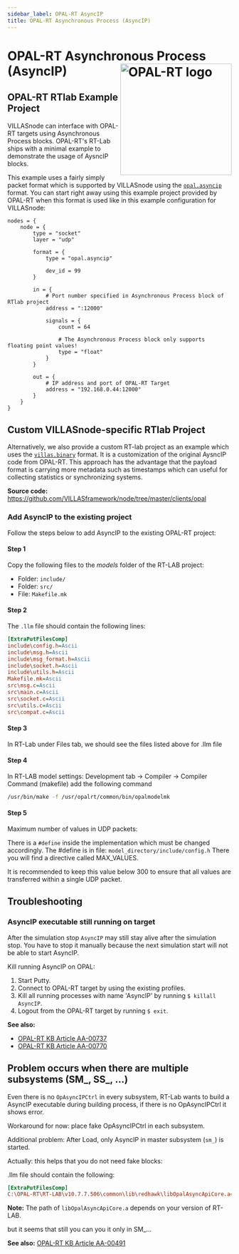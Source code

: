 ```yaml
---
sidebar_label: OPAL-RT AsyncIP
title: OPAL-RT Asynchronous Process (AsyncIP)
---
```


# OPAL-RT Asynchronous Process (AsyncIP) <img align="right" width="250px" src="/img/logos/opal.jpg" alt="OPAL-RT logo"></img>

## OPAL-RT RTlab Example Project

VILLASnode can interface with OPAL-RT targets using Asynchronous Process blocks.
OPAL-RT's RT-Lab ships with a minimal example to demonstrate the usage of AysncIP blocks.

This example uses a fairly simply packet format which is supported by VILLASnode using the [`opal.asyncip`](../formats/opal_asyncip.md) format.
You can start right away using this example project provided by OPAL-RT when this format is used like in this example configuration for VILLASnode:

``` url="external/node/etc/examples/formats/opal-asyncip.conf" title="node/etc/examples/formats/opal-asyncip.conf"
nodes = {
	node = {
		type = "socket"
		layer = "udp"

		format = {
			type = "opal.asyncip"

			dev_id = 99
		}

		in = {
			# Port number specified in Asynchronous Process block of RTlab project
			address = ":12000"

			signals = {
				count = 64

				# The Asynchronous Process block only supports floating point values!
				type = "float"
			}
		}

		out = {
			# IP address and port of OPAL-RT Target
			address = "192.168.0.44:12000"
		}
	}
}
```

## Custom VILLASnode-specific RTlab Project

Alternatively, we also provide a custom RT-lab project as an example which uses the [`villas.binary`](../formats/villas_binary.md) format.
It is a customization of the original AysncIP code from OPAL-RT.
This approach has the advantage that the payload format is carrying more metadata such as timestamps which can useful for collecting statistics or synchronizing systems.

**Source code:** <https://github.com/VILLASframework/node/tree/master/clients/opal>

### Add AsyncIP to the existing project

Follow the steps below to add AsyncIP to the existing OPAL-RT project:   

#### Step 1

Copy the following files to the _models_ folder of the RT-LAB project:

- Folder: `include/`
- Folder: `src/`
- File: `Makefile.mk`

#### Step 2

The `.llm` file should contain the following lines:

```ini
[ExtraPutFilesComp]
include\config.h=Ascii
include\msg.h=Ascii
include\msg_format.h=Ascii
include\socket.h=Ascii
include\utils.h=Ascii
Makefile.mk=Ascii
src\msg.c=Ascii
src\main.c=Ascii
src\socket.c=Ascii
src\utils.c=Ascii
src\compat.c=Ascii
```

#### Step 3

In RT-Lab under Files tab, we should see the files listed above for .llm file

#### Step 4

In RT-LAB model settings: Development tab -> Compiler -> Compiler Command (makefile) add the following command

```bash
/usr/bin/make -f /usr/opalrt/common/bin/opalmodelmk
```

#### Step 5

Maximum number of values in UDP packets:

There is a `#define` inside the implementation which must be changed accordingly.
The #define is in file: `model_directory/include/config.h` There you will find a directive called MAX_VALUES.

It is recommended to keep this value below 300 to ensure that all values are transferred within a single UDP packet. 

## Troubleshooting

### AsyncIP executable still running on target

After the simulation stop `AsyncIP` may still stay alive after the simulation stop. You have to stop it manually because the next simulation start will not be able to start AsyncIP.

Kill running AsyncIP on OPAL:

1. Start Putty.
2. Connect to OPAL-RT target by using the existing profiles.
3. Kill all running processes with name 'AsyncIP' by running `$ killall AsyncIP`.
4. Logout from the OPAL-RT target by running `$ exit`.

**See also:**
 - [OPAL-RT KB Article AA-00737](http://www.opal-rt.com/KMP/index.php?/article/AA-00737/10/Problem-Solution/RT-LAB-10%3A-AsyncSerial-process-is-not-properly-cleaned-after-model-reset.html)
 - [OPAL-RT KB Article AA-00770](http://www.opal-rt.com/KMP/index.php?/article/AA-00770/10/Problem-Solution/Model-doesnt-reset-properly-when-having-multiple-OpIPSocketCtrl-for-Async-IP-communication.html)

## Problem occurs when there are multiple subsystems (SM_, SS_, ...)

Even there is no `OpAsyncIPCtrl` in every subsystem, RT-Lab wants to build a AsyncIP executable during building process, if there is no OpAsyncIPCtrl it shows error.

Workaround for now: place fake OpAsyncIPCtrl in each subsystem.

Additional problem: After Load, only AsyncIP in master subsystem (`sm_`) is started.

Actually: this helps that you do not need fake blocks:

.llm file should contain the following:

```ini
[ExtraPutFilesComp]
C:\OPAL-RT\RT-LAB\v10.7.7.506\common\lib\redhawk\libOpalAsyncApiCore.a=Binary
```

**Note:** The path of `libOpalAsyncApiCore.a` depends on your version of RT-LAB.

but it seems that still you can you it only in SM_...

**See also:** [OPAL-RT KB Article AA-00491](http://www.opal-rt.com/KMP/index.php?/article/AA-00491/9/QA/ARINC-and-AsyncSerial-processes-in-complex-models.html)
